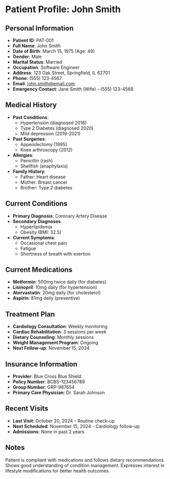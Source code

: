 # Patient Profile: John Smith

## Personal Information
- **Patient ID**: PAT-001
- **Full Name**: John Smith
- **Date of Birth**: March 15, 1975 (Age: 49)
- **Gender**: Male
- **Marital Status**: Married
- **Occupation**: Software Engineer
- **Address**: 123 Oak Street, Springfield, IL 62701
- **Phone**: (555) 123-4567
- **Email**: john.smith@email.com
- **Emergency Contact**: Jane Smith (Wife) - (555) 123-4568

## Medical History
- **Past Conditions**:
  - Hypertension (diagnosed 2018)
  - Type 2 Diabetes (diagnosed 2020)
  - Mild depression (2019-2021)
- **Past Surgeries**:
  - Appendectomy (1995)
  - Knee arthroscopy (2012)
- **Allergies**:
  - Penicillin (rash)
  - Shellfish (anaphylaxis)
- **Family History**:
  - Father: Heart disease
  - Mother: Breast cancer
  - Brother: Type 2 diabetes

## Current Conditions
- **Primary Diagnosis**: Coronary Artery Disease
- **Secondary Diagnoses**:
  - Hyperlipidemia
  - Obesity (BMI: 32.5)
- **Current Symptoms**:
  - Occasional chest pain
  - Fatigue
  - Shortness of breath with exertion

## Current Medications
- **Metformin**: 500mg twice daily (for diabetes)
- **Lisinopril**: 10mg daily (for hypertension)
- **Atorvastatin**: 20mg daily (for cholesterol)
- **Aspirin**: 81mg daily (preventive)

## Treatment Plan
- **Cardiology Consultation**: Weekly monitoring
- **Cardiac Rehabilitation**: 3 sessions per week
- **Dietary Counseling**: Monthly sessions
- **Weight Management Program**: Ongoing
- **Next Follow-up**: November 15, 2024

## Insurance Information
- **Provider**: Blue Cross Blue Shield
- **Policy Number**: BCBS-123456789
- **Group Number**: GRP-987654
- **Primary Care Physician**: Dr. Sarah Johnson

## Recent Visits
- **Last Visit**: October 20, 2024 - Routine check-up
- **Next Scheduled**: November 15, 2024 - Cardiology follow-up
- **Admissions**: None in past 2 years

## Notes
Patient is compliant with medications and follows dietary recommendations. Shows good understanding of condition management. Expresses interest in lifestyle modifications for better health outcomes.